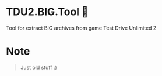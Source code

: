 # TDU2.BIG.Tool :see_no_evil:
Tool for extract BIG archives from game Test Drive Unlimited 2

# Note
> Just old stuff :)